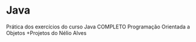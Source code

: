 # Java
Prática dos exercícios do curso Java COMPLETO Programação Orientada a Objetos +Projetos do Nélio Alves 
